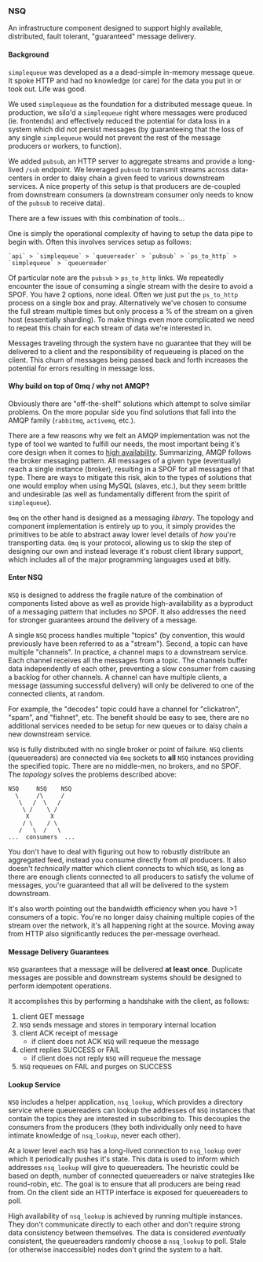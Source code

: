 ### NSQ

An infrastructure component designed to support highly available, distributed, fault tolerant, "guaranteed" message
delivery.

#### Background

`simplequeue` was developed as a a dead-simple in-memory message queue. It spoke HTTP and had no knowledge (or care) for
the data you put in or took out. Life was good.

We used `simplequeue` as the foundation for a distributed message queue. In production, we silo'd a `simplequeue` right
where messages were produced (ie. frontends) and effectively reduced the potential for data loss in a system which did
not persist messages (by guaranteeing that the loss of any single `simplequeue` would not prevent the rest of the
message producers or workers, to function).

We added `pubsub`, an HTTP server to aggregate streams and provide a long-lived `/sub` endpoint. We leveraged `pubsub`
to transmit streams across data-centers in order to daisy chain a given feed to various downstream services. A nice
property of this setup is that producers are de-coupled from downstream consumers (a downstream consumer only needs to
know of the `pubsub` to receive data).

There are a few issues with this combination of tools...

One is simply the operational complexity of having to setup the data pipe to begin with. Often this involves services
setup as follows:

    `api` > `simplequeue` > `queuereader` > `pubsub` > `ps_to_http` > `simplequeue` > `queuereader`

Of particular note are the `pubsub` > `ps_to_http` links. We repeatedly encounter the issue of consuming a single stream
with the desire to avoid a SPOF. You have 2 options, none ideal. Often we just put the `ps_to_http` process on a single
box and pray. Alternatively we've chosen to consume the full stream multiple times but only process a % of the stream on
a given host (essentially sharding).  To make things even more complicated we need to repeat this chain for each stream of data we're interested in.

Messages traveling through the system have no guarantee that they will be delivered to a client and the responsibility of requeueing is placed on the client.  This churn of messages being passed back and forth increases the potential for errors resulting in message loss.

#### Why build on top of 0mq / why not AMQP?

Obviously there are "off-the-shelf" solutions which attempt to solve similar problems. On the more popular side you find
solutions that fall into the AMQP family (`rabbitmq`, `activemq`, etc.).

There are a few reasons why we felt an AMQP implementation was not the type of tool we wanted to fulfill our needs, the
most important being it's core design when it comes to [high availability](http://www.rabbitmq.com/ha.html).
Summarizing, AMQP follows the broker messaging pattern. All messages of a given type (eventually) reach a single
instance (broker), resulting in a SPOF for all messages of that type. There are ways to mitigate this risk, akin to the
types of solutions that one would employ when using MySQL (slaves, etc.), but they seem brittle and undesirable (as well
as fundamentally different from the spirit of `simplequeue`).

`0mq` on the other hand is designed as a messaging *library*. The topology and component implementation is entirely
up to you, it simply provides the primitives to be able to abstract away lower level details of *how* you're
transporting data. `0mq` is your protocol, allowing us to skip the step of designing our own and instead leverage
it's robust client library support, which includes all of the major programming languages used at bitly.

#### Enter NSQ

`NSQ` is designed to address the fragile nature of the combination of components listed above as well as provide
high-availability as a byproduct of a messaging pattern that includes no SPOF. It also addresses the need for stronger
guarantees around the delivery of a message.

A single `NSQ` process handles multiple "topics" (by convention, this would previously have been referred to as a
"stream"). Second, a topic can have multiple "channels". In practice, a channel maps to a downstream service. Each
channel receives all the messages from a topic. The channels buffer data independently of each other, preventing a slow
consumer from causing a backlog for other channels. A channel can have multiple clients, a message (assuming successful
delivery) will only be delivered to one of the connected clients, at random.

For example, the "decodes" topic could have a channel for "clickatron", "spam", and "fishnet", etc. The benefit should
be easy to see, there are no additional services needed to be setup for new queues or to daisy chain a new downstream
service.

`NSQ` is fully distributed with no single broker or point of failure. `NSQ` clients (queuereaders) are connected via
`0mq` sockets to **all** `NSQ` instances providing the specified topic. There are no middle-men, no brokers, and no
SPOF. The *topology* solves the problems described above:

    NSQ     NSQ    NSQ
      \     /\     /
       \   /  \   /
        \ /    \ /
         X      X
        / \    / \
       /   \  /   \
    ...  consumers  ...

You don't have to deal with figuring out how to robustly distribute an aggregated feed, instead you consume directly
from *all* producers. It also doesn't *technically* matter which client connects to which `NSQ`, as long as there are
enough clients connected to all producers to satisfy the volume of messages, you're guaranteed that all will be
delivered to the system downstream.

It's also worth pointing out the bandwidth efficiency when you have >1 consumers of a topic. You're no longer daisy
chaining multiple copies of the stream over the network, it's all happening right at the source. Moving away from HTTP
also significantly reduces the per-message overhead.

#### Message Delivery Guarantees

`NSQ` guarantees that a message will be delivered **at least once**.  Duplicate messages are possible and downstream systems should be designed to perform idempotent operations.

It accomplishes this by performing a handshake with the client, as follows:

  1. client GET message
  2. `NSQ` sends message and stores in temporary internal location
  3. client ACK receipt of message
     * if client does not ACK `NSQ` will requeue the message
  4. client replies SUCCESS or FAIL
     * if client does not reply `NSQ` will requeue the message
  5. `NSQ` requeues on FAIL and purges on SUCCESS

#### Lookup Service

`NSQ` includes a helper application, `nsq_lookup`, which provides a directory service where queuereaders can lookup the
addresses of `NSQ` instances that contain the topics they are interested in subscribing to. This decouples the consumers
from the producers (they both individually only need to have intimate knowledge of `nsq_lookup`, never each other).

At a lower level each `NSQ` has a long-lived connection to `nsq_lookup` over which it periodically pushes it's state.
This data is used to inform which addresses `nsq_lookup` will give to queuereaders. The heuristic could be based on
depth, number of connected queuereaders or naive strategies like round-robin, etc. The goal is to ensure that all
producers are being read from.  On the client side an HTTP interface is exposed for queuereaders to poll.

High availability of `nsq_lookup` is achieved by running multiple instances. They don't communicate directly to each
other and don't require strong data consistency between themselves. The data is considered *eventually* consistent, the
queuereaders randomly choose a `nsq_lookup` to poll. Stale (or otherwise inaccessible) nodes don't grind the system to a
halt.